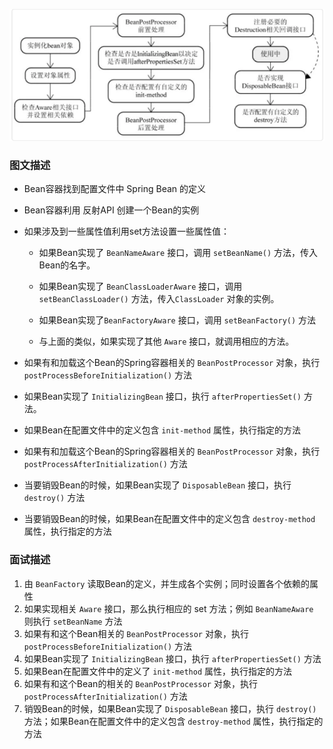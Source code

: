 ![](.\images\springbean生命周期.png)

### 图文描述

- Bean容器找到配置文件中 Spring Bean 的定义

- Bean容器利用 反射API 创建一个Bean的实例

- 如果涉及到一些属性值利用set方法设置一些属性值：

  - 如果Bean实现了 `BeanNameAware` 接口，调用 `setBeanName()` 方法，传入Bean的名字。

  - 如果Bean实现了 `BeanClassLoaderAware` 接口，调用 `setBeanClassLoader()` 方法，传入`ClassLoader` 对象的实例。

  - 如果Bean实现了`BeanFactoryAware` 接口，调用 `setBeanFactory()` 方法

  - 与上面的类似，如果实现了其他 `Aware` 接口，就调用相应的方法。

- 如果有和加载这个Bean的Spring容器相关的 `BeanPostProcessor` 对象，执行`postProcessBeforeInitialization()` 方法

- 如果Bean实现了 `InitializingBean` 接口，执行 `afterPropertiesSet()` 方法。

- 如果Bean在配置文件中的定义包含 `init-method` 属性，执行指定的方法

- 如果有和加载这个Bean的Spring容器相关的 `BeanPostProcessor` 对象，执行`postProcessAfterInitialization()` 方法

- 当要销毁Bean的时候，如果Bean实现了 `DisposableBean` 接口，执行 `destroy()` 方法

- 当要销毁Bean的时候，如果Bean在配置文件中的定义包含 `destroy-method` 属性，执行指定的方法



### 面试描述

1. 由 `BeanFactory` 读取Bean的定义，并生成各个实例；同时设置各个依赖的属性
2. 如果实现相关 `Aware` 接口，那么执行相应的 set 方法；例如 `BeanNameAware` 则执行 `setBeanName` 方法
3. 如果有和这个Bean相关的 `BeanPostProcessor` 对象，执行`postProcessBeforeInitialization()` 方法
4. 如果Bean实现了 `InitializingBean` 接口，执行 `afterPropertiesSet()` 方法
5. 如果Bean在配置文件中的定义了 `init-method` 属性，执行指定的方法
6. 如果有和这个Bean的相关的 `BeanPostProcessor` 对象，执行`postProcessAfterInitialization()` 方法
7. 销毁Bean的时候，如果Bean实现了 `DisposableBean` 接口，执行 `destroy()` 方法；如果Bean在配置文件中的定义包含 `destroy-method` 属性，执行指定的方法